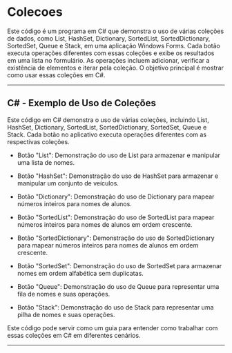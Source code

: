 # Colecoes

Este código é um programa em C# que demonstra o uso de várias coleções de dados, como List, HashSet, Dictionary, SortedList, SortedDictionary, SortedSet, Queue e Stack, em uma aplicação Windows Forms. Cada botão executa operações diferentes com essas coleções e exibe os resultados em uma lista no formulário. As operações incluem adicionar, verificar a existência de elementos e iterar pela coleção. O objetivo principal é mostrar como usar essas coleções em C#.


--------------------------------------
C# - Exemplo de Uso de Coleções
--------------------------------------

Este código em C# demonstra o uso de várias coleções, incluindo List, HashSet, Dictionary, SortedList, SortedDictionary, SortedSet, Queue e Stack. Cada botão no aplicativo executa operações diferentes com as respectivas coleções.

- Botão "List": Demonstração do uso de List para armazenar e manipular uma lista de nomes.

- Botão "HashSet": Demonstração do uso de HashSet para armazenar e manipular um conjunto de veículos.

- Botão "Dictionary": Demonstração do uso de Dictionary para mapear números inteiros para nomes de alunos.

- Botão "SortedList": Demonstração do uso de SortedList para mapear números inteiros para nomes de alunos em ordem crescente.

- Botão "SortedDictionary": Demonstração do uso de SortedDictionary para mapear números inteiros para nomes de alunos em ordem crescente.

- Botão "SortedSet": Demonstração do uso de SortedSet para armazenar nomes em ordem alfabética sem duplicatas.

- Botão "Queue": Demonstração do uso de Queue para representar uma fila de nomes e suas operações.

- Botão "Stack": Demonstração do uso de Stack para representar uma pilha de nomes e suas operações.

Este código pode servir como um guia para entender como trabalhar com essas coleções em C# em diferentes cenários.

--------------------------------------
